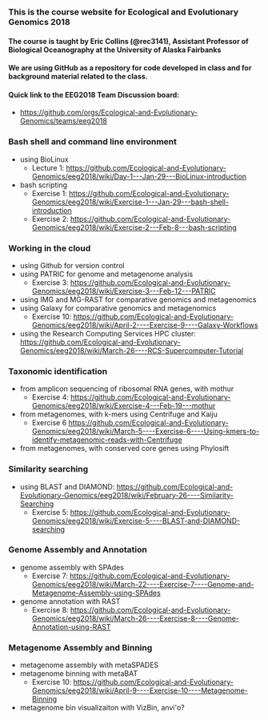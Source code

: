### This is the course website for Ecological and Evolutionary Genomics 2018

#### The course is taught by Eric Collins (@rec3141), Assistant Professor of Biological Oceanography at the University of Alaska Fairbanks

#### We are using GitHub as a repository for code developed in class and for background material related to the class.

#### Quick link to the EEG2018 Team Discussion board: 
- <https://github.com/orgs/Ecological-and-Evolutionary-Genomics/teams/eeg2018>

### Bash shell and command line environment
- using BioLinux  
    - Lecture 1: <https://github.com/Ecological-and-Evolutionary-Genomics/eeg2018/wiki/Day-1---Jan-29---BioLinux-introduction>
- bash scripting  
    - Exercise 1: <https://github.com/Ecological-and-Evolutionary-Genomics/eeg2018/wiki/Exercise-1---Jan-29---bash-shell-introduction>
    - Exercise 2: <https://github.com/Ecological-and-Evolutionary-Genomics/eeg2018/wiki/Exercise-2---Feb-8---bash-scripting>

### Working in the cloud
- using Github for version control
- using PATRIC for genome and metagenome analysis
    - Exercise 3: <https://github.com/Ecological-and-Evolutionary-Genomics/eeg2018/wiki/Exercise-3---Feb-12---PATRIC>
- using IMG and MG-RAST for comparative genomics and metagenomics
- using Galaxy for comparative genomics and metagenomics
    - Exercise 10: <https://github.com/Ecological-and-Evolutionary-Genomics/eeg2018/wiki/April-2----Exercise-9----Galaxy-Workflows>
- using the Research Computing Services HPC cluster: <https://github.com/Ecological-and-Evolutionary-Genomics/eeg2018/wiki/March-26----RCS-Supercomputer-Tutorial>

### Taxonomic identification  
- from amplicon sequencing of ribosomal RNA genes, with mothur
    - Exercise 4: <https://github.com/Ecological-and-Evolutionary-Genomics/eeg2018/wiki/Exercise-4---Feb-19---mothur>
- from metagenomes, with k-mers using Centrifuge and Kaiju
    - Exercise 6 <https://github.com/Ecological-and-Evolutionary-Genomics/eeg2018/wiki/March-5----Exercise-6----Using-kmers-to-identify-metagenomic-reads-with-Centrifuge>
- from metagenomes, with conserved core genes using Phylosift

### Similarity searching
- using BLAST and DIAMOND: <https://github.com/Ecological-and-Evolutionary-Genomics/eeg2018/wiki/February-26----Similarity-Searching>
    - Exercise 5: <https://github.com/Ecological-and-Evolutionary-Genomics/eeg2018/wiki/Exercise-5----BLAST-and-DIAMOND-searching>

### Genome Assembly and Annotation
- genome assembly with SPAdes
    - Exercise 7: <https://github.com/Ecological-and-Evolutionary-Genomics/eeg2018/wiki/March-22----Exercise-7----Genome-and-Metagenome-Assembly-using-SPAdes>
- genome annotation with RAST
    - Exercise 8: <https://github.com/Ecological-and-Evolutionary-Genomics/eeg2018/wiki/March-26----Exercise-8----Genome-Annotation-using-RAST>

### Metagenome Assembly and Binning
- metagenome assembly with metaSPADES
- metagenome binning with metaBAT
    - Exercise 10: <https://github.com/Ecological-and-Evolutionary-Genomics/eeg2018/wiki/April-9----Exercise-10----Metagenome-Binning>
- metagenome bin visualizaiton with VizBin, anvi'o?
